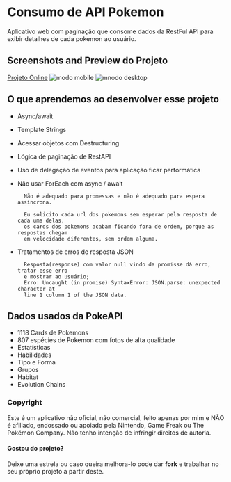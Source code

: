 # Consumo de API Pokemon

Aplicativo web com paginação que consome dados da RestFul API para exibir detalhes de cada
pokemon ao usuário.


## Screenshots and Preview do Projeto

[Projeto Online](link)
![modo mobile](link)
![mnodo desktop](link)



## O que aprendemos ao desenvolver esse projeto

-  Async/await

- Template Strings

- Acessar objetos com Destructuring

- Lógica de paginação de RestAPI 

- Uso de delegação de eventos para aplicação ficar performática

- Não usar ForEach com async / await

        Não é adequado para promessas e não é adequado para espera assíncrona. 

        Eu solicito cada url dos pokemons sem esperar pela resposta de cada uma delas,
        os cards dos pokemons acabam ficando fora de ordem, porque as respostas chegam 
        em velocidade diferentes, sem ordem alguma.
    
- Tratamentos de erros de resposta JSON

        Resposta(response) com valor null vindo da promisse dá erro, tratar esse erro
        e mostrar ao usuário;
        Erro: Uncaught (in promise) SyntaxError: JSON.parse: unexpected character at 
        line 1 column 1 of the JSON data.


## Dados usados da PokeAPI

- 1118 Cards de Pokemons
- 807 espécies de Pokemon com fotos de alta qualidade
- Estatísticas
- Habilidades
- Tipo e Forma
- Grupos
- Habitat
- Evolution Chains


### Copyright

Este é um aplicativo não oficial, não comercial, feito apenas por mim e NÃO é afiliado, endossado ou apoiado pela Nintendo, Game Freak ou The Pokémon Company. 
Não tenho intenção de infringir direitos de autoria.


#### Gostou do projeto?

Deixe uma estrela ou caso queira melhora-lo pode dar **fork** e trabalhar no seu próprio projeto a partir deste.